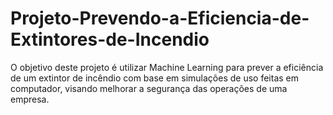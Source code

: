 # Projeto-Prevendo-a-Eficiencia-de-Extintores-de-Incendio
O objetivo deste projeto é utilizar Machine Learning para prever a eficiência de um extintor de incêndio com base em simulações de uso feitas em computador, visando melhorar a segurança das operações de uma empresa.
